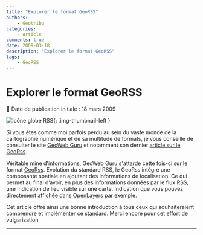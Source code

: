 ```yaml
---
title: "Explorer le format GeoRSS"
authors:
    - Geotribu
categories:
    - article
comments: true
date: 2009-03-18
description: "Explorer le format GeoRSS"
tags:
    - GeoRSS
---
```


# Explorer le format GeoRSS

:calendar: Date de publication initiale : 18 mars 2009

![icône globe RSS](https://cdn.geotribu.fr/img/logos-icones/divers/worldRSS.png "icône globe RSS"){: .img-thumbnail-left }

Si vous êtes comme moi parfois perdu au sein du vaste monde de la cartographie numérique et de sa multitude de formats, je vous conseille de consulter le site [GeoWeb Guru](http://www.geowebguru.com/) et notamment son dernier [article sur le GeoRss](http://www.geowebguru.com/articles/108-technical-overview-georss).

Véritable mine d'informations, GeoWeb Guru s'attarde cette fois-ci sur le format [GeoRss](http://georss.org). Evolution du standard RSS, le GeoRss intégre une composante spatiale en ajoutant des informations de localisation. Ce qui permet au final d’avoir, en plus des informations données par le flux RSS, une indication de lieu visible sur une carte. Indication que vous pouvez directement [affichée dans OpenLayers](https://openlayers.org/dev/examples/georss.html) par exemple.

Cet article offre ainsi une bonne introduction à tous ceux qui souhaiteraient comprendre et implémenter ce standard. Merci encore pour cet effort de vulgarisation

----

<!-- geotribu:authors-block -->
